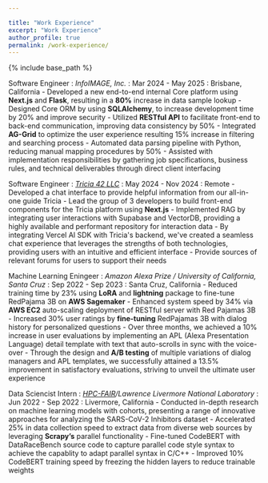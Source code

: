 ```yaml
---

title: "Work Experience"
excerpt: "Work Experience"
author_profile: true
permalink: /work-experience/
--- 
```


{% include base_path %}

Software Engineer 
:   *InfoIMAGE, Inc.*
:   Mar 2024 - May 2025
:   Brisbane, California
    - Developed a new end-to-end internal Core platform using **Next.js** and **Flask**, resulting in a **80%** increase in data sample lookup
    - Designed Core ORM by using **SQLAlchemy**, to increase development time by 20% and improve security
    - Utilized **RESTful API** to facilitate front-end to back-end communication, improving data consistency by 50%
    - Integrated **AG-Grid** to optimize the user experience resulting 15% increase in filtering and searching process
    - Automated data parsing pipeline with Python, reducing manual mapping procedures by 50%
    - Assisted with implementation responsibilities by gathering job specifications, business rules, and technical deliverables through direct client interfacing

Software Engineer 
:   *[Tricia 42 LLC](https://heytricia.ai/)* 
:   May 2024 - Nov 2024 
:   Remote 
    - Developed a chat interface to provide helpful information from our all-in-one guide Tricia
    - Lead the group of 3 developers to build front-end components for the Tricia platform using **Next.js**
    - Implemented RAG by integrating user interactions with Supabase and VectorDB, providing a highly available and performant repository for interaction data
    - By integrating Vercel AI SDK with Tricia's backend, we've created a seamless chat experience that leverages the strengths of both technologies, providing users with an intuitive and efficient interface
    - Provide sources of relevant forums for users to support their needs



Machine Learning Eningeer
:   *Amazon Alexa Prize / University of California, Santa Cruz*
:   Sep 2022 - Sep 2023 
:   Santa Cruz, California
    - Reduced training time by 23% using **LoRA** and **lightning** package to fine-tune RedPajama 3B on **AWS Sagemaker**
    - Enhanced system speed by 34% via **AWS EC2** auto-scaling deployment of RESTful server with Red Pajamas 3B
    - Increased 30% user ratings by **fine-tuning** RedPajamas 3B with dialog history for personalized questions
    - Over three months, we achieved a 10% increase in user evaluations by implementing an APL (Alexa Presentation Language) detail template with text that auto-scrolls in sync with the voice-over
    - Through the design and **A/B testing** of multiple variations of dialog managers and APL templates, we successfully attained a 13.5% improvement in satisfactory evaluations, striving to unveil the ultimate user experience

Data Sciencist Intern
:   *[HPC-FAIR](https://hpc-fair.github.io/team.html)/Lawrence Livermore National Laboratory*
:   Jun 2022 - Sep 2022 
:   Livermore, California
    - Conducted in-depth research on machine learning models with cohorts, presenting a range of innovative approaches for analyzing the SARS-CoV-2 Inhibitors dataset
    - Accelerated 25% in data collection speed to extract data from diverse web sources by leveraging **Scrapy’s** parallel functionality
    - Fine-tuned CodeBERT with DataRaceBench source code to capture parallel code style syntax to achieve the capablity to adapt parallel syntax in C/C++
    - Improved 10% CodeBERT training speed by freezing the hidden layers to reduce trainable weights


